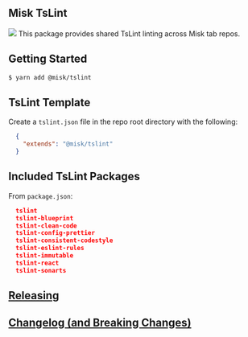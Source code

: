 ## Misk TsLint

![](https://raw.githubusercontent.com/cashapp/misk/master/misk.png)
This package provides shared TsLint linting across Misk tab repos.

## Getting Started

```bash
$ yarn add @misk/tslint
```

## TsLint Template

Create a `tslint.json` file in the repo root directory with the following:

```JSON
  {
    "extends": "@misk/tslint"
  }
```

## Included TsLint Packages

From `package.json`:

```JSON
  tslint
  tslint-blueprint
  tslint-clean-code
  tslint-config-prettier
  tslint-consistent-codestyle
  tslint-eslint-rules
  tslint-immutable
  tslint-react
  tslint-sonarts
```

## [Releasing](https://github.com/cashapp/misk-web/blob/master/RELEASING.md)

## [Changelog (and Breaking Changes)](https://github.com/cashapp/misk-web/blob/master/CHANGELOG.md)
